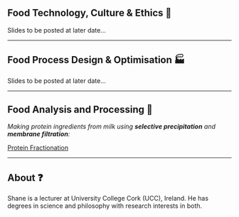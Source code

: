## Food Technology, Culture & Ethics :green_salad:
Slides to be posted at later date...

---

## Food Process Design & Optimisation :factory:
Slides to be posted at later date...

---

## Food Analysis and Processing :microscope:
*Making protein ingredients from milk using **selective precipitation** and **membrane filtration**:*

[Protein Fractionation](http://edibotopic.github.io/lecture-slides/FS3020_pro_frac.html)

---

## About :question:
Shane is a lecturer at University College Cork (UCC), Ireland. He has degrees in science and philosophy with research interests in both.
